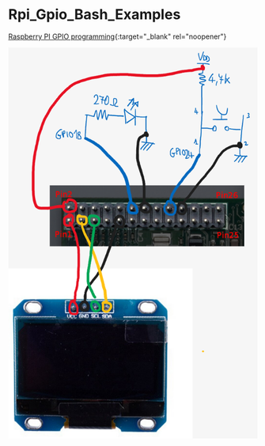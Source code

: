 # Rpi_Gpio_Bash_Examples

[Raspberry PI GPIO programming](https://docs.google.com/presentation/d/16BxZDgDJGC8w79XdhiUtM1HWn01DApendG7IoGVbPEc/edit?usp=sharing){:target="_blank" rel="noopener"}

![Schema di collegamento](schematic.png?raw=true "Schematic")


